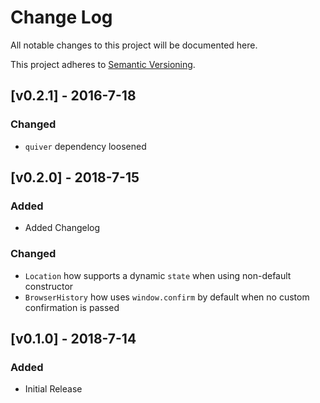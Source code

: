 # Change Log
All notable changes to this project will be documented here.

This project adheres to [Semantic Versioning](http://semver.org/).

## [v0.2.1] - 2016-7-18

### Changed
- `quiver` dependency loosened 

## [v0.2.0] - 2018-7-15

### Added
- Added Changelog

### Changed
- `Location` how supports a dynamic `state` when using non-default constructor
- `BrowserHistory` how uses `window.confirm` by default when no custom confirmation is passed

## [v0.1.0] - 2018-7-14

### Added
- Initial Release
